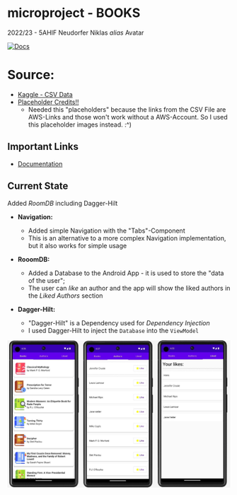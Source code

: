 # microproject - BOOKS

2022/23 - 5AHIF Neudorfer Niklas _alias_ Avatar

[![Docs](https://github.com/2223-5ahif-nvs/03-lab-android-simple-room-db-microproject-NiklasNeudorfer/actions/workflows/build-asciidocs.yml/badge.svg)](https://github.com/2223-5ahif-nvs/03-lab-android-simple-room-db-microproject-NiklasNeudorfer/actions/workflows/build-asciidocs.yml)

# Source:

* [Kaggle - CSV Data](https://www.kaggle.com/datasets/saurabhbagchi/books-dataset)
* [Placeholder Credits!!](https://www.flaticon.com/free-icons/bookmark)
  * Needed this "placeholders" because the links from the CSV File are AWS-Links and those
    won't work without a AWS-Account. So I used this placeholder images instead. :^)

## Important Links

* [Documentation](https://github.com/2223-5ahif-nvs/03-lab-android-simple-room-db-microproject-NiklasNeudorfer/blob/main/docs/index.adoc)

## Current State

Added *RoomDB* including Dagger-Hilt

* <strong>Navigation:</strong>
  * Added simple Navigation with the "Tabs"-Component
  * This is an alternative to a more complex Navigation implementation,
    but it also works for simple usage

* <strong>RooomDB:</strong>
  * Added a Database to the Android App - it is used to store the "data of the user";
  * The user can *like* an author and the app will show the liked authors in the *Liked Authors* section

* <strong>Dagger-Hilt:</strong>
  * "Dagger-Hilt" is a Dependency used for _Dependency Injection_
  * I used Dagger-Hilt to inject the `Database` into the `ViewModel`

![](docs/img/10032023_roomdb.jpeg)
